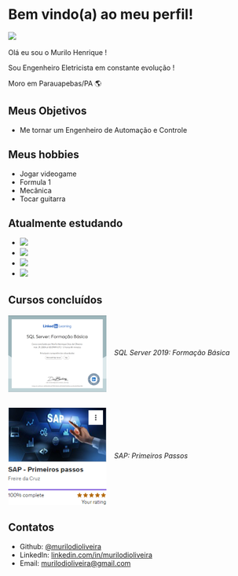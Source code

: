 # Bem vindo(a) ao meu perfil!
 <img src="https://media.licdn.com/dms/image/D4D03AQH2ShJq3l3-9Q/profile-displayphoto-shrink_800_800/0/1708786341367?e=1720051200&v=beta&t=540sZ50FfHyapD9omT5hcu6A1K74Lk3QCGtp0JgfpH4" width=75px>

Olá eu sou o Murilo Henrique !

Sou Engenheiro Eletricista em constante evolução !

Moro em Parauapebas/PA 🌎

## Meus Objetivos
- Me tornar um Engenheiro de Automação e Controle

## Meus hobbies

 - Jogar videogame
 - Formula 1
 - Mecânica
 - Tocar guitarra
 
## Atualmente estudando

  - <img src="https://img-c.udemycdn.com/course/750x422/3911414_02be_3.jpg" width="100" align="center" style="margin-bottom:5px"/>
  - <img src="https://i.pinimg.com/originals/82/a2/18/82a2188c985ce75402ae44fc43fe7e5e.png" width="100" align="center" style="margin-bottom:5px"/>
  - <img src="https://images.convertbox.com/users/1647/33459019906c97427dedeff193ed18ef.JPG" width="100" align="center" style="margin-bottom:5px"/>
  - <img src="https://portalerp.com/images/2021/03/17/sap-ag-logogif.gif" width="100" align="center" style="margin-bottom:5px"/>   

## Cursos concluídos
  ###### <a href="./images/Certificado - SQL Formação Básica.jpg" target="blank"><img src="./images/Certificado - SQL Formação Básica.jpg" width="200" align="center"></a> &nbsp;&nbsp;  SQL Server 2019: Formação Básica
  ###### <a href="./images/Curso SAP.png" target="blank"><img src="./images/Curso SAP.png" width="200" align="center"></a> &nbsp;&nbsp; SAP: Primeiros Passos

## Contatos
 
 - Github: [@murilodioliveira](https://github.com/murilodioliveira)
 - LinkedIn: [linkedin.com/in/murilodioliveira](linkedin.com/in/murilodioliveira)
 - Email: murilodioliveira@gmail.com
